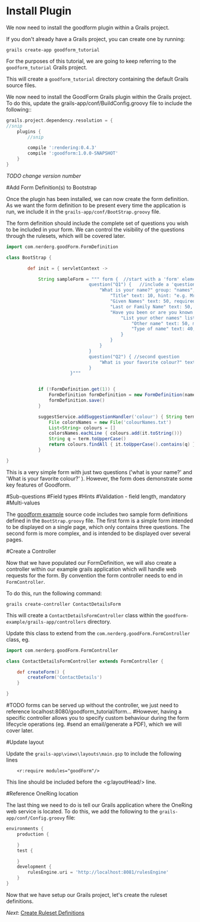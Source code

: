 # Install Plugin

We now need to install the goodform plugin within a Grails project.

If you don't already have a Grails project, you can create one by running:

    grails create-app goodform_tutorial

For the purposes of this tutorial, we are going to keep referring to the `goodform_tutorial` Grails project.

This will create a `goodform_tutorial` directory containing the default Grails source files.

We now need to install the GoodForm Grails plugin within the Grails project.  To do this, update the grails-app/conf/BuildConfig.groovy file to include the following::

```groovy
grails.project.dependency.resolution = {
//snip
    plugins {
        //snip

        compile ':rendering:0.4.3'
        compile ':goodform:1.0.0-SNAPSHOT'
    }
}
```

_TODO change version number_

#Add Form Definition(s) to Bootstrap

Once the plugin has been installed, we can now create the form definition.  As we want the form definition to be present
every time the application is run, we include it in the `grails-app/conf/BootStrap.groovy` file.

The form definition should include the complete set of questions you wish to be included in your form.  We can control the
visibility of the questions through the rulesets, which will be covered later.

```groovy
import com.nerderg.goodForm.FormDefinition

class BootStrap {

        def init = { servletContext ->

            String sampleForm = """ form {  //start with a 'form' element
                               question("Q1") {   //include a 'question' element with an identifier
                                   "What is your name?" group: "names", {
                                       "Title" text: 10, hint: "e.g. Mr, Mrs, Ms, Miss, Dr", suggest: "title", map: 'title'
                                       "Given Names" text: 50, required: true, map: 'givenNames'
                                       "Last or Family Name" text: 50, required: true, map: 'lastName'
                                       "Have you been or are you known by any other names?" hint: "e.g. maiden name, previous married name, alias, name at birth", map: 'hasAlias', {
                                           "List your other names" listOf: "aliases", {
                                               "Other name" text: 50, map: 'alias'
                                               "Type of name" text: 40, hint: "e.g maiden name", suggest: "nameType", map: 'aliasType'
                                           }
                                       }
                                   }
                               }
                               question("Q2") { //second question
                                   "What is your favorite colour?" text: 20, suggest: "colour", map: 'faveColour'
                               }
                        }"""


            if (!FormDefinition.get(1)) {
                FormDefinition formDefinition = new FormDefinition(name: 'ContactDetails', formDefinition: sampleForm, formVersion: 1)
                formDefinition.save()
            }

            suggestService.addSuggestionHandler('colour') { String term ->
                File colorsNames = new File('colourNames.txt')
                List<String> colours = []
                colorsNames.eachLine { colours.add(it.toString())}
                String q = term.toUpperCase()
                return colours.findAll { it.toUpperCase().contains(q) }
            }

}
```

This is a very simple form with just two questions ('what is your name?' and 'What is your favorite colour?' ).  However, the form does demonstrate some key
features of Goodform.

#Sub-questions
#Field types
#Hints
#Validation - field length, mandatory
#Multi-values

The [goodform example]() source code includes two sample form definitions defined in the `BootStrap.groovy` file.  The first
form is a simple form intended to be displayed on a single page, which only contains three questions.  The second form is
more complex, and is intended to be displayed over several pages.

#Create a Controller

Now that we have populated our FormDefinition, we will also create a controller within our example grails application which
will handle web requests for the form. By convention the form controller needs to end in `FormController`.

To do this, run the following command:

    grails create-controller ContactDetailsForm

This will create a `ContactDetailsFormController` class within the `goodform-example/grails-app/controllers` directory.

Update this class to extend from the `com.nerderg.goodForm.FormController` class, eg.

```groovy
import com.nerderg.goodForm.FormController

class ContactDetailsFormController extends FormController {

    def createForm() {
        createForm('ContactDetails')
    }

}
```
#TODO forms can be served up without the controller, we just need to reference localhost:8080/goodform_tutorial/form...
#However, having a specific controller allows you to specify custom behaviour during the form lifecycle operations (eg.
#send an email/generate a PDF), which we will cover later.

#Update layout

Update the `grails-app\views\layouts\main.gsp` to include the following lines

```
    <r:require modules="goodForm"/>
```

This line should be included before the <g:layoutHead/> line.


#Reference OneRing location

The last thing we need to do is tell our Grails application where the OneRing web service is located.  To do this, we
add the following to the `grails-app/conf/Config.groovy` file:

```groovy
environments {
    production {

    }
    test {

    }
    development {
        rulesEngine.uri = 'http://localhost:8081/rulesEngine'
    }
}
```

Now that we have setup our Grails project, let's create the ruleset definitions.

_Next_: [Create Ruleset Definitions](##04-CreateRulesetDefinitions.md##)